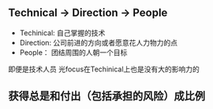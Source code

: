 ## Technical -> Direction -> People
* Techinical: 自己掌握的技术
* Direction:  公司前进的方向或者愿意花人力物力的点
* People：    团结周围的人朝一个目标

即便是技术人员 光focus在Techinical上也是没有大的影响力的

## 获得总是和付出（包括承担的风险）成比例